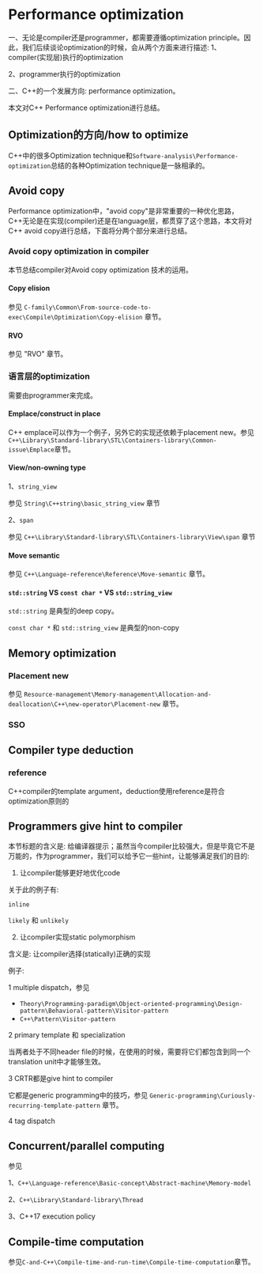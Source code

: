 # Performance  optimization

一、无论是compiler还是programmer，都需要遵循optimization principle。因此，我们后续谈论optimization的时候，会从两个方面来进行描述:
1、compiler(实现层)执行的optimization

2、programmer执行的optimization

二、C++的一个发展方向: performance optimization。

本文对C++ Performance  optimization进行总结。

## Optimization的方向/how to optimize

C++中的很多Optimization technique和`Software-analysis\Performance-optimization`总结的各种Optimization technique是一脉相承的。

## Avoid copy

Performance optimization中，"avoid copy"是非常重要的一种优化思路，C++无论是在实现(compiler)还是在language层，都贯穿了这个思路，本文将对C++ avoid copy进行总结，下面将分两个部分来进行总结。



### Avoid copy optimization in compiler 

本节总结compiler对Avoid copy optimization 技术的运用。

#### Copy elision

参见 `C-family\Common\From-source-code-to-exec\Compile\Optimization\Copy-elision` 章节。

#### RVO

参见 "RVO" 章节。



### 语言层的optimization

需要由programmer来完成。

#### Emplace/construct in place

C++ emplace可以作为一个例子，另外它的实现还依赖于placement new。参见`C++\Library\Standard-library\STL\Containers-library\Common-issue\Emplace`章节。

#### View/non-owning type

1、`string_view`

参见 `String\C++string\basic_string_view` 章节

2、`span`

参见 `C++\Library\Standard-library\STL\Containers-library\View\span` 章节

#### Move semantic

参见 `C++\Language-reference\Reference\Move-semantic` 章节。

#### `std::string` VS  `const char *` VS `std::string_view`

`std::string` 是典型的deep copy。

`const char *` 和 `std::string_view` 是典型的non-copy



## Memory optimization

### Placement new

参见 `Resource-management\Memory-management\Allocation-and-deallocation\C++\new-operator\Placement-new` 章节。



### SSO



## Compiler type deduction

### reference

C++compiler的template argument，deduction使用reference是符合optimization原则的





## Programmers give hint to compiler

本节标题的含义是: 给编译器提示；虽然当今compiler比较强大，但是毕竟它不是万能的，作为programmer，我们可以给予它一些hint，让能够满足我们的目的: 

1) 让compiler能够更好地优化code

关于此的例子有:

`inline`

`likely` 和 `unlikely`

2) 让compiler实现static polymorphism

含义是: 让compiler选择(statically)正确的实现

例子:

1 multiple dispatch，参见

- `Theory\Programming-paradigm\Object-oriented-programming\Design-pattern\Behavioral-pattern\Visitor-pattern`
- `C++\Pattern\Visitor-pattern`

2 primary template 和 specialization

当两者处于不同header file的时候，在使用的时候，需要将它们都包含到同一个translation unit中才能够生效。

3 CRTR都是give hint to compiler

它都是generic programming中的技巧，参见 `Generic-programming\Curiously-recurring-template-pattern` 章节。

4 tag dispatch



## Concurrent/parallel computing

参见

1、`C++\Language-reference\Basic-concept\Abstract-machine\Memory-model`

2、`C++\Library\Standard-library\Thread`

3、C++17 execution policy

## Compile-time computation

参见`C-and-C++\Compile-time-and-run-time\Compile-time-computation`章节。

